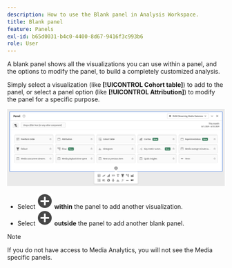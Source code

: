 ```yaml
---
description: How to use the Blank panel in Analysis Workspace.
title: Blank panel
feature: Panels
exl-id: b65d0031-b4c0-4400-8d67-9416f3c993b6
role: User
---
```

A blank panel shows all the visualizations you can use within a panel, and the options to modify the panel, to build a completely customized analysis.

Simply select a visualization (like **[!UICONTROL Cohort table]**) to add to the panel, or select a panel option (like **[!UICONTROL Attribution]**) to modify the panel for a specific purpose.


![](assets/blank-panel.png)

* Select ![AddCircle](/help/assets/icons/AddCircle.svg) **within** the panel to add another visualization.
* Select ![AddCircle](/help/assets/icons/AddCircle.svg) **outside** the panel to add another blank panel.

>[!NOTE]
>
>If you do not have access to Media Analytics, you will not see the Media specific panels.
